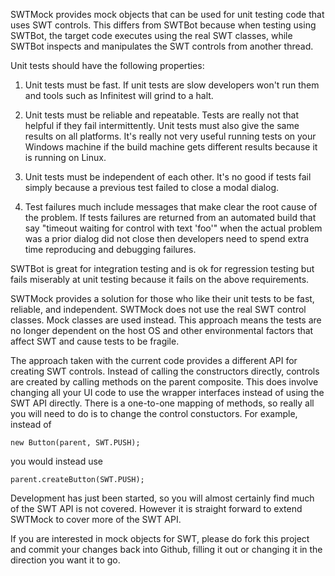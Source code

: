 SWTMock provides mock objects that can be used for unit testing code that uses SWT controls.  This differs from SWTBot because when testing using SWTBot, the target code executes using the real SWT classes, while SWTBot inspects and manipulates the SWT controls from another thread.

Unit tests should have the following properties:

1. Unit tests must be fast.  If unit tests are slow developers won't run them and tools such as Infinitest will grind to a halt.

2. Unit tests must be reliable and repeatable.  Tests are really not that helpful if they fail intermittently.  Unit tests must also give the same results on all platforms.  It's really not very useful running tests on your Windows machine if the build machine gets different results because it is running on Linux.

3. Unit tests must be independent of each other.  It's no good if tests fail simply because a previous test failed to close a modal dialog.

4. Test failures much include messages that make clear the root cause of the problem.  If tests failures are returned from an automated build that say "timeout waiting for control with text 'foo'" when the actual problem was a prior dialog did not close then developers need to spend extra time reproducing and debugging failures.

SWTBot is great for integration testing and is ok for regression testing but fails miserably at unit testing because it fails on the above requirements.

SWTMock provides a solution for those who like their unit tests to be fast, reliable, and independent.  SWTMock does not use the real SWT control classes.  Mock classes are used instead.  This approach means the tests are no longer dependent on the host OS and other environmental factors that affect SWT and cause tests to be fragile.

The approach taken with the current code provides a different API for creating SWT controls.  Instead of calling the constructors directly, controls are created by calling methods on the parent composite.  This does involve changing all your UI code to use the wrapper interfaces instead of using the SWT API directly.  There is a one-to-one mapping of methods, so really all you will need to do is to change the control constuctors.  For example, instead of 
```
new Button(parent, SWT.PUSH);
```
you would instead use 
```
parent.createButton(SWT.PUSH);
```
Development has just been started, so you will almost certainly find much of the SWT API is not covered.  However it is straight forward to extend SWTMock to cover more of the SWT API.

If you are interested in mock objects for SWT, please do fork this project and commit your changes back into Github, filling it out or changing it in the direction you want it to go.
